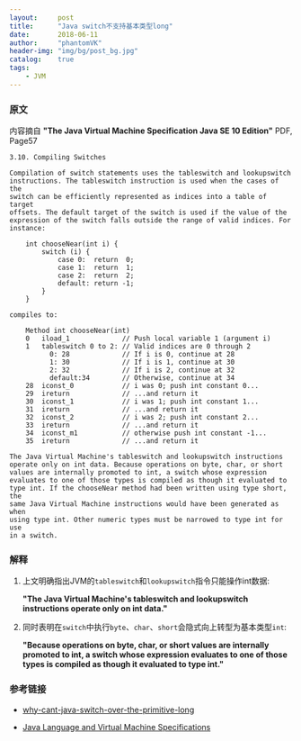 ```yaml
---
layout:     post
title:      "Java switch不支持基本类型long"
date:       2018-06-11
author:     "phantomVK"
header-img: "img/bg/post_bg.jpg"
catalog:    true
tags:
    - JVM
---
```



### 原文
内容摘自  __"The Java Virtual Machine Specification Java SE 10 Edition"__ PDF, Page57

```
3.10. Compiling Switches

Compilation of switch statements uses the tableswitch and lookupswitch 
instructions. The tableswitch instruction is used when the cases of the 
switch can be efficiently represented as indices into a table of target 
offsets. The default target of the switch is used if the value of the 
expression of the switch falls outside the range of valid indices. For 
instance:

    int chooseNear(int i) {
        switch (i) {
            case 0:  return  0;
            case 1:  return  1;
            case 2:  return  2;
            default: return -1;
        }
    }

compiles to:

    Method int chooseNear(int)
    0   iload_1             // Push local variable 1 (argument i)
    1   tableswitch 0 to 2: // Valid indices are 0 through 2
          0: 28             // If i is 0, continue at 28
          1: 30             // If i is 1, continue at 30
          2: 32             // If i is 2, continue at 32
          default:34        // Otherwise, continue at 34
    28  iconst_0            // i was 0; push int constant 0...
    29  ireturn             // ...and return it
    30  iconst_1            // i was 1; push int constant 1...
    31  ireturn             // ...and return it
    32  iconst_2            // i was 2; push int constant 2...
    33  ireturn             // ...and return it
    34  iconst_m1           // otherwise push int constant -1...
    35  ireturn             // ...and return it

The Java Virtual Machine's tableswitch and lookupswitch instructions 
operate only on int data. Because operations on byte, char, or short 
values are internally promoted to int, a switch whose expression 
evaluates to one of those types is compiled as though it evaluated to 
type int. If the chooseNear method had been written using type short, the 
same Java Virtual Machine instructions would have been generated as when 
using type int. Other numeric types must be narrowed to type int for use 
in a switch.
```

### 解释

1. 上文明确指出JVM的`tableswitch`和`lookupswitch`指令只能操作int数据:

   __"The Java Virtual Machine's tableswitch and lookupswitch instructions operate only on int data."__

2. 同时表明在`switch`中执行`byte`、`char`、`short`会隐式向上转型为基本类型`int`:
  
   __"Because operations on byte, char, or short values are internally promoted to int, a switch whose expression evaluates to one of those types is compiled as though it evaluated to type int."__

### 参考链接

- [why-cant-java-switch-over-the-primitive-long](https://stackoverflow.com/questions/13951419/why-cant-java-switch-over-the-primitive-long)

- [Java Language and Virtual Machine Specifications](https://docs.oracle.com/javase/specs/)